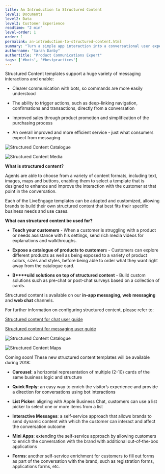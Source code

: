 ```yaml
---
title: An Introduction to Structured Content
level1: Documents
level2: Data
level3: Customer Experience
readtime: "2 min"
level-order: 1
order: 1
permalink: an-introduction-to-structured-content.html
summary: "Turn a simple app interaction into a conversational user experience and business connection with structured content."
authorname: "Sarah Danby"
authortitle: "Product Communications Expert"
tags: ['#bots', '#bestpractices']
---
```



Structured Content templates support a huge variety of messaging interactions and enable:

* Clearer communication with bots, so commands are more easily understood

* The ability to trigger actions, such as deep-linking navigation, confirmations and transactions, directly from a conversation

* Improved sales through product promotion and simplification of the purchasing process

* An overall improved and more efficient service - just what consumers expect from messaging

![Structured Content Catalogue](img/structuredcontentscreen1.png)      

![Structured Content Media](img/structuredcontentscreen2.png)

**What is structured content?**

Agents are able to choose from a variety of content formats, including text, images, maps and buttons, enabling them to select a template that is designed to enhance and improve the interaction with the customer at that point in the conversation.

Each of the LiveEngage templates can be adapted and customized, allowing brands to build their own structured content that best fits their specific business needs and use cases.

**What can structured content be used for?**

* **Teach your customers** - When a customer is struggling with a product or needs assistance with his settings, send rich media videos for explanations and walkthroughs.

* **Expose a catalogue of products to customer**s - Customers can explore different products as well as being exposed to a variety of product colors, sizes and styles, before being able to order what they want right away from the catalogue card.

* **B****uild solutions on top of structured content** - Build custom solutions such as pre-chat or post-chat surveys based on a collection of cards.

Structured content is available on our **in-app messaging**, **web messaging** and **web chat** channels.

For further information on configuring structured content, please refer to:

[Structured content for chat user guide](https://s3-eu-west-1.amazonaws.com/ce-sr/CA/User+guides/Structured+Content/Structured+Content+for+Chat)

[Structured content for messaging user guide](https://s3-eu-west-1.amazonaws.com/ce-sr/CA/User+guides/Structured+Content/Structured+Content+for+Messaging)

![Structured Content Catalogue](img/structuredcontentscreen3.png)   

![Structured Content Maps](img/structuredcontentscreen4.png)

Coming soon! These new structured content templates will be available during 2018:

* **Carousel**: a horizontal representation of multiple (2-10) cards of the same business logic and structure

* **Quick Reply**: an easy way to enrich the visitor’s experience and provide a direction for conversations using bot interactions

* **List Picker**: aligning with Apple Business Chat, customers can use a list picker to select one or more items from a list

* **Interactive Messages**: a self-service approach that allows brands to send dynamic content with which the customer can interact and affect the conversation outcome

* **Mini Apps**: extending the self-service approach by allowing customers to enrich the conversation with the brand with additional out-of-the-box applications

* **Forms**: another self-service enrichment for customers to fill out forms as part of the conversation with the brand, such as registration forms, applications forms, etc.

